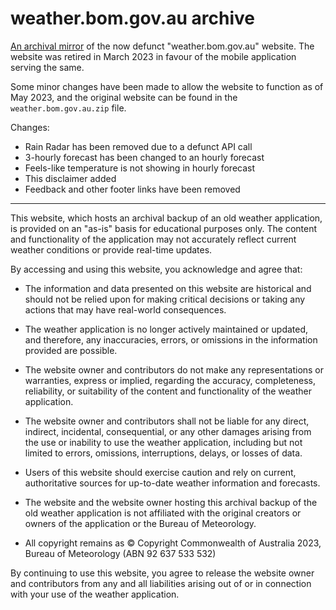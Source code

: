# weather.bom.gov.au archive
[An archival mirror](https://bomweather.web.app) of the now defunct "weather.bom.gov.au" website. The website was retired in March 2023 in favour of the mobile application serving the same.

Some minor changes have been made to allow the website to function as of May 2023, and the original website can be found in the `weather.bom.gov.au.zip` file.

Changes:
* Rain Radar has been removed due to a defunct API call
* 3-hourly forecast has been changed to an hourly forecast
* Feels-like temperature is not showing in hourly forecast
* This disclaimer added
* Feedback and other footer links have been removed

---

This website, which hosts an archival backup of an old weather application, is provided on an "as-is" basis for educational purposes only. The content and functionality of the application may not accurately reflect current weather conditions or provide real-time updates.

By accessing and using this website, you acknowledge and agree that:

* The information and data presented on this website are historical and should not be relied upon for making critical decisions or taking any actions that may have real-world consequences.

* The weather application is no longer actively maintained or updated, and therefore, any inaccuracies, errors, or omissions in the information provided are possible.

* The website owner and contributors do not make any representations or warranties, express or implied, regarding the accuracy, completeness, reliability, or suitability of the content and functionality of the weather application.

* The website owner and contributors shall not be liable for any direct, indirect, incidental, consequential, or any other damages arising from the use or inability to use the weather application, including but not limited to errors, omissions, interruptions, delays, or losses of data.

* Users of this website should exercise caution and rely on current, authoritative sources for up-to-date weather information and forecasts.

* The website and the website owner hosting this archival backup of the old weather application is not affiliated with the original creators or owners of the application or the Bureau of Meteorology.

* All copyright remains as © Copyright Commonwealth of Australia 2023, Bureau of Meteorology (ABN 92 637 533 532)

By continuing to use this website, you agree to release the website owner and contributors from any and all liabilities arising out of or in connection with your use of the weather application.
